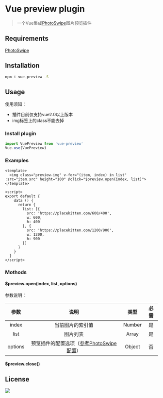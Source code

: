# Vue preview plugin

> 一个Vue集成[PhotoSwipe](https://github.com/dimsemenov/PhotoSwipe)图片预览插件

## Requirements

[PhotoSwipe](https://github.com/dimsemenov/PhotoSwipe)

## Installation

``` bash
npm i vue-preview -S
```

## Usage

使用须知：

* 插件目前仅支持vue2.0以上版本
* img标签上的class不能去掉

### Install plugin

``` javascript
import VuePreview from 'vue-preview'
Vue.use(VuePreview)
```

### Examples

```
<template>
  <img class="preview-img" v-for="(item, index) in list" :src="item.src" height="100" @click="$preview.open(index, list)">
</template>

<script>
export default {
    data () {
      return {
        list: [{
          src: 'https://placekitten.com/600/400',
          w: 600,
          h: 400
        }, {
          src: 'https://placekitten.com/1200/900',
          w: 1200,
          h: 900
        }]
      }
    }
  }
</script>
```

### Mothods

#### $preview.open(index, list, options)

参数说明：

| 参数  | 说明  |  类型  |  必需
| :--: | :--: | :--:  | :--:
| index     |当前图片的索引值|   Number |    是
| list      |图片列表       |   Array  |    是
| options   |预览插件的配置选项（[参考PhotoSwipe配置](http://photoswipe.com/documentation/options.html)）  |  Object  |    否

#### $preview.close()


## License

![](https://img.shields.io/badge/license-MIT-blue.svg)
